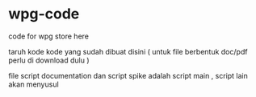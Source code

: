 # wpg-code
code for wpg store here


taruh kode kode yang sudah dibuat disini ( untuk file berbentuk doc/pdf perlu di download dulu )


file script documentation dan script spike adalah script main , script lain akan menyusul
